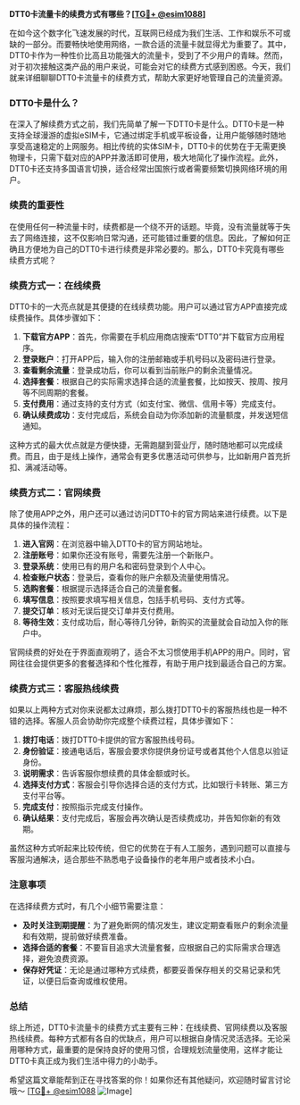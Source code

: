 **DTT0卡流量卡的续费方式有哪些？[[TG💪+ @esim1088](https://t.me/s/esim1088)]**

在如今这个数字化飞速发展的时代，互联网已经成为我们生活、工作和娱乐不可或缺的一部分。而要畅快地使用网络，一款合适的流量卡就显得尤为重要了。其中，DTT0卡作为一种性价比高且功能强大的流量卡，受到了不少用户的青睐。然而，对于初次接触这类产品的用户来说，可能会对它的续费方式感到困惑。今天，我们就来详细聊聊DTT0卡流量卡的续费方式，帮助大家更好地管理自己的流量资源。

### DTT0卡是什么？

在深入了解续费方式之前，我们先简单了解一下DTT0卡是什么。DTT0卡是一种支持全球漫游的虚拟eSIM卡，它通过绑定手机或平板设备，让用户能够随时随地享受高速稳定的上网服务。相比传统的实体SIM卡，DTT0卡的优势在于无需更换物理卡，只需下载对应的APP并激活即可使用，极大地简化了操作流程。此外，DTT0卡还支持多国语言切换，适合经常出国旅行或者需要频繁切换网络环境的用户。

### 续费的重要性

在使用任何一种流量卡时，续费都是一个绕不开的话题。毕竟，没有流量就等于失去了网络连接，这不仅影响日常沟通，还可能错过重要的信息。因此，了解如何正确且方便地为自己的DTT0卡进行续费是非常必要的。那么，DTT0卡究竟有哪些续费方式呢？

### 续费方式一：在线续费

DTT0卡的一大亮点就是其便捷的在线续费功能。用户可以通过官方APP直接完成续费操作。具体步骤如下：

1. **下载官方APP**：首先，你需要在手机应用商店搜索“DTT0”并下载官方应用程序。
2. **登录账户**：打开APP后，输入你的注册邮箱或手机号码以及密码进行登录。
3. **查看剩余流量**：登录成功后，你可以看到当前账户的剩余流量情况。
4. **选择套餐**：根据自己的实际需求选择合适的流量套餐，比如按天、按周、按月等不同周期的套餐。
5. **支付费用**：通过支持的支付方式（如支付宝、微信、信用卡等）完成支付。
6. **确认续费成功**：支付完成后，系统会自动为你添加新的流量额度，并发送短信通知。

这种方式的最大优点就是方便快捷，无需跑腿到营业厅，随时随地都可以完成续费。而且，由于是线上操作，通常会有更多优惠活动可供参与，比如新用户首充折扣、满减活动等。

### 续费方式二：官网续费

除了使用APP之外，用户还可以通过访问DTT0卡的官方网站来进行续费。以下是具体的操作流程：

1. **进入官网**：在浏览器中输入DTT0卡的官方网站地址。
2. **注册账号**：如果你还没有账号，需要先注册一个新账户。
3. **登录系统**：使用已有的用户名和密码登录到个人中心。
4. **检查账户状态**：登录后，查看你的账户余额及流量使用情况。
5. **选购套餐**：根据提示选择适合自己的流量套餐。
6. **填写信息**：按照要求填写相关信息，包括手机号码、支付方式等。
7. **提交订单**：核对无误后提交订单并支付费用。
8. **等待生效**：支付成功后，耐心等待几分钟，新购买的流量就会自动加入你的账户中。

官网续费的好处在于界面直观明了，适合不太习惯使用手机APP的用户。同时，官网往往会提供更多的套餐选择和个性化推荐，有助于用户找到最适合自己的方案。

### 续费方式三：客服热线续费

如果以上两种方式对你来说都太过麻烦，那么拨打DTT0卡的客服热线也是一种不错的选择。客服人员会协助你完成整个续费过程，具体步骤如下：

1. **拨打电话**：拨打DTT0卡提供的官方客服热线号码。
2. **身份验证**：接通电话后，客服会要求你提供身份证号或者其他个人信息以验证身份。
3. **说明需求**：告诉客服你想续费的具体金额或时长。
4. **选择支付方式**：客服会引导你选择合适的支付方式，比如银行卡转账、第三方支付平台等。
5. **完成支付**：按照指示完成支付操作。
6. **确认结果**：支付完成后，客服会再次确认是否续费成功，并告知你新的有效期。

虽然这种方式听起来比较传统，但它的优势在于有人工服务，遇到问题可以直接与客服沟通解决，适合那些不熟悉电子设备操作的老年用户或者技术小白。

### 注意事项

在选择续费方式时，有几个小细节需要注意：

- **及时关注到期提醒**：为了避免断网的情况发生，建议定期查看账户的剩余流量和有效期，提前做好续费准备。
- **选择合适的套餐**：不要盲目追求大流量套餐，应根据自己的实际需求合理选择，避免浪费资源。
- **保存好凭证**：无论是通过哪种方式续费，都要妥善保存相关的交易记录和凭证，以便日后查询或维权使用。

### 总结

综上所述，DTT0卡流量卡的续费方式主要有三种：在线续费、官网续费以及客服热线续费。每种方式都有各自的优缺点，用户可以根据自身情况灵活选择。无论采用哪种方式，最重要的是保持良好的使用习惯，合理规划流量使用，这样才能让DTT0卡真正成为我们生活中得力的小助手。

希望这篇文章能帮到正在寻找答案的你！如果你还有其他疑问，欢迎随时留言讨论哦～ [[TG💪+ @esim1088](https://t.me/s/esim1088) ![Image](https://i.postimg.cc/4NQfJmqS/Snipaste-2025-05-13-00-14-12.png)]